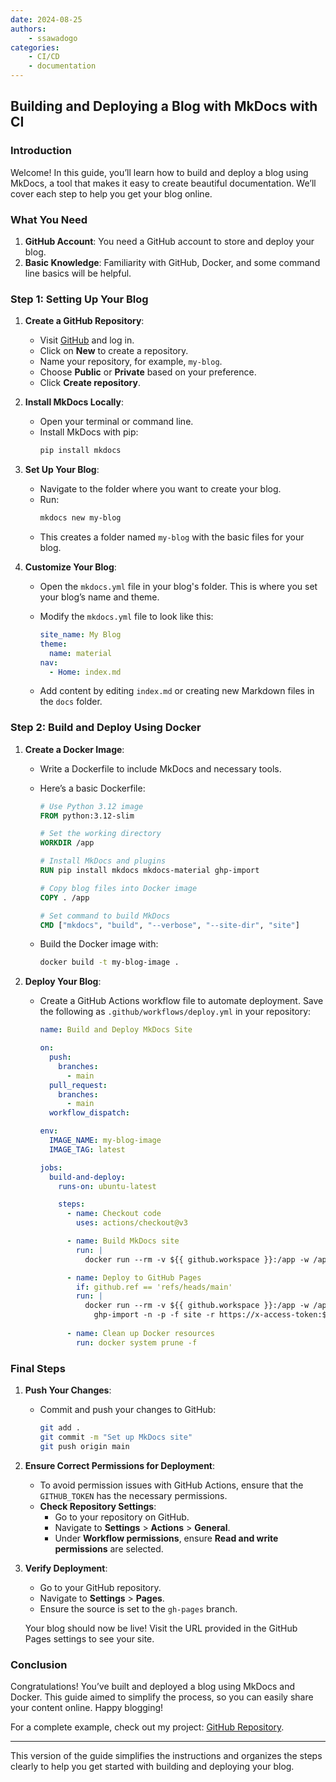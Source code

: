 ```yaml
---
date: 2024-08-25
authors:
    - ssawadogo
categories: 
    - CI/CD
    - documentation
---
```

## Building and Deploying a Blog with MkDocs with CI

### Introduction

Welcome! In this guide, you’ll learn how to build and deploy a blog using MkDocs, a tool that makes it easy to create beautiful documentation. We’ll cover each step to help you get your blog online.

### What You Need

1. **GitHub Account**: You need a GitHub account to store and deploy your blog.
2. **Basic Knowledge**: Familiarity with GitHub, Docker, and some command line basics will be helpful.
<!-- more -->

### Step 1: Setting Up Your Blog

1. **Create a GitHub Repository**:
   - Visit [GitHub](https://github.com) and log in.
   - Click on **New** to create a repository.
   - Name your repository, for example, `my-blog`.
   - Choose **Public** or **Private** based on your preference.
   - Click **Create repository**.

2. **Install MkDocs Locally**:
   - Open your terminal or command line.
   - Install MkDocs with pip:
     ```bash
     pip install mkdocs
     ```

3. **Set Up Your Blog**:
   - Navigate to the folder where you want to create your blog.
   - Run:
     ```bash
     mkdocs new my-blog
     ```
   - This creates a folder named `my-blog` with the basic files for your blog.

4. **Customize Your Blog**:
   - Open the `mkdocs.yml` file in your blog's folder. This is where you set your blog’s name and theme.
   - Modify the `mkdocs.yml` file to look like this:

     ```yaml
     site_name: My Blog
     theme:
       name: material
     nav:
       - Home: index.md
     ```

   - Add content by editing `index.md` or creating new Markdown files in the `docs` folder.

### Step 2: Build and Deploy Using Docker

1. **Create a Docker Image**:
   - Write a Dockerfile to include MkDocs and necessary tools.
   - Here’s a basic Dockerfile:

     ```Dockerfile
     # Use Python 3.12 image
     FROM python:3.12-slim

     # Set the working directory
     WORKDIR /app

     # Install MkDocs and plugins
     RUN pip install mkdocs mkdocs-material ghp-import

     # Copy blog files into Docker image
     COPY . /app

     # Set command to build MkDocs
     CMD ["mkdocs", "build", "--verbose", "--site-dir", "site"]
     ```

   - Build the Docker image with:
     ```bash
     docker build -t my-blog-image .
     ```

2. **Deploy Your Blog**:
   - Create a GitHub Actions workflow file to automate deployment. Save the following as `.github/workflows/deploy.yml` in your repository:

     ```yaml
     name: Build and Deploy MkDocs Site

     on:
       push:
         branches:
           - main
       pull_request:
         branches:
           - main
       workflow_dispatch:

     env:
       IMAGE_NAME: my-blog-image
       IMAGE_TAG: latest

     jobs:
       build-and-deploy:
         runs-on: ubuntu-latest

         steps:
           - name: Checkout code
             uses: actions/checkout@v3

           - name: Build MkDocs site
             run: |
               docker run --rm -v ${{ github.workspace }}:/app -w /app ${{ env.IMAGE_NAME }}:${{ env.IMAGE_TAG }} mkdocs build --verbose --site-dir site

           - name: Deploy to GitHub Pages
             if: github.ref == 'refs/heads/main'
             run: |
               docker run --rm -v ${{ github.workspace }}:/app -w /app ${{ env.IMAGE_NAME }}:${{ env.IMAGE_TAG }} /bin/bash -c "
                 ghp-import -n -p -f site -r https://x-access-token:${{ secrets.GITHUB_TOKEN }}@github.com/${{ github.repository }}.git -b gh-pages"
           
           - name: Clean up Docker resources
             run: docker system prune -f
     ```

### Final Steps

1. **Push Your Changes**:
   - Commit and push your changes to GitHub:
     ```bash
     git add .
     git commit -m "Set up MkDocs site"
     git push origin main
     ```

2. **Ensure Correct Permissions for Deployment**:
   - To avoid permission issues with GitHub Actions, ensure that the `GITHUB_TOKEN` has the necessary permissions.
   - **Check Repository Settings**:
     - Go to your repository on GitHub.
     - Navigate to **Settings** > **Actions** > **General**.
     - Under **Workflow permissions**, ensure **Read and write permissions** are selected.

3. **Verify Deployment**:
   - Go to your GitHub repository.
   - Navigate to **Settings** > **Pages**.
   - Ensure the source is set to the `gh-pages` branch.

   Your blog should now be live! Visit the URL provided in the GitHub Pages settings to see your site.

### Conclusion

Congratulations! You’ve built and deployed a blog using MkDocs and Docker. This guide aimed to simplify the process, so you can easily share your content online. Happy blogging!

For a complete example, check out my project: [GitHub Repository](https://github.com/sawadogosalif/blog).

---

This version of the guide simplifies the instructions and organizes the steps clearly to help you get started with building and deploying your blog.